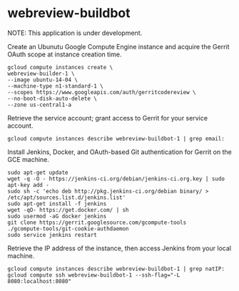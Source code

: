# webreview-buildbot

NOTE: This application is under development.

Create an Ubunutu Google Compute Engine instance and acquire the Gerrit OAuth scope at instance creation time.

```
gcloud compute instances create \
webreview-builder-1 \
--image ubuntu-14-04 \
--machine-type n1-standard-1 \
--scopes https://www.googleapis.com/auth/gerritcodereview \
--no-boot-disk-auto-delete \
--zone us-central1-a
```

Retrieve the service account; grant access to Gerrit for your service account.

```
gcloud compute instances describe webreview-buildbot-1 | grep email:
````

Install Jenkins, Docker, and OAuth-based Git authentication for Gerrit on the GCE machine.

```
sudo apt-get update
wget -q -O - https://jenkins-ci.org/debian/jenkins-ci.org.key | sudo apt-key add -
sudo sh -c 'echo deb http://pkg.jenkins-ci.org/debian binary/ > /etc/apt/sources.list.d/jenkins.list'
sudo apt-get install -f jenkins
wget -qO- https://get.docker.com/ | sh
sudo usermod -aG docker jenkins
git clone https://gerrit.googlesource.com/gcompute-tools
./gcompute-tools/git-cookie-authdaemon
sudo service jenkins restart
```

Retrieve the IP address of the instance, then access Jenkins from your local machine.

```
gcloud compute instances describe webreview-buildbot-1 | grep natIP:
gcloud compute ssh webreview-buildbot-1 --ssh-flag="-L 8080:localhost:8080"
```
